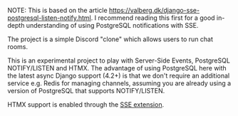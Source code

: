 NOTE: This is based on the article https://valberg.dk/django-sse-postgresql-listen-notify.html. I recommend reading this first for a good in-depth understanding of using PostgreSQL notifications with SSE.

The project is a simple Discord "clone" which allows users to run chat rooms. 

This is an experimental project to play with Server-Side Events, PostgreSQL NOTIFY/LISTEN and HTMX. The advantage of using PostgreSQL here with the latest async Django support (4.2+) is that we don't require an additional service e.g. Redis for managing channels, assuming you are already using a version of PostgreSQL that supports NOTIFY/LISTEN.

HTMX support is enabled through the [SSE extension](https://htmx.org/extensions/server-sent-events/).
